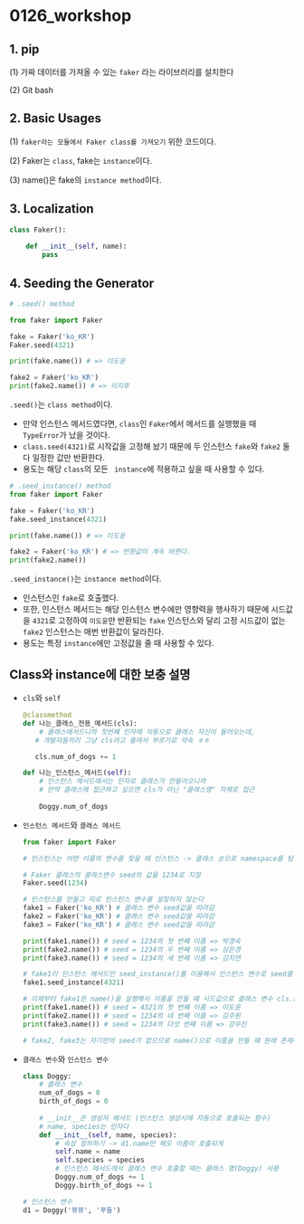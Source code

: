 # 0126_workshop



## 1. pip

(1) 가짜 데이터를 가져올 수 있는 `faker` 라는 라이브러리를 설치한다

(2) Git bash

## 2. Basic Usages

(1) `faker라는 모듈에서 Faker class를 가져오기` 위한 코드이다.

(2) Faker는 `class`, fake는 `instance`이다.

(3) name()은 fake의 `instance method`이다.

## 3. Localization

```python
class Faker():
    
    def __init__(self, name):
        pass
```

## 4. Seeding the Generator

```python
# .seed() method

from faker import Faker

fake = Faker('ko_KR')
Faker.seed(4321)

print(fake.name()) # => 이도윤

fake2 = Faker('ko_KR')
print(fake2.name()) # => 이지후
```

`.seed()`는 `class method`이다. 

- 만약 인스턴스 메서드였다면, `class`인 `Faker`에서 메서드를 실행했을 때 `TypeError`가 났을 것이다.
- `class.seed(4321)`로 시작값을 고정해 놨기 때문에 두 인스턴스 `fake`와 `fake2` 둘 다 일정한 값만 반환한다.
- 용도는 해당 `class`의 모든 ` instance`에 적용하고 싶을 때 사용할 수 있다.

```python
# .seed_instance() method
from faker import Faker

fake = Faker('ko_KR')
fake.seed_instance(4321)

print(fake.name()) # => 이도윤

fake2 = Faker('ko_KR') # => 반환값이 계속 바뀐다.
print(fake2.name())
```

`.seed_instance()`는 `instance method`이다.

- 인스턴스인 `fake`로 호출했다. 
- 또한, 인스턴스 메서드는 해당 인스턴스 변수에만 영향력을 행사하기 때문에 시드값을 `4321`로 고정하여 `이도윤`만 반환되는 `fake` 인스턴스와 달리 고정 시드값이 없는 `fake2` 인스턴스는 매번 반환값이 달라진다.
- 용도는 특정 `instance`에만 고정값을 줄 때 사용할 수 있다.



## Class와 instance에 대한 보충 설명

- `cls`와 `self`

  ```python
  @classmethod
  def 나는_클래스_전용_메서드(cls):
      # 클래스메서드니까 첫번째 인자에 자동으로 클래스 자신이 들어오는데,
     # 개발자들끼리 그냥 cls라고 줄여서 부르기로 약속 ㅎㅎ
  
     cls.num_of_dogs += 1 
  
  def 나는_인스턴스_메서드(self):
      # 인스턴스 메서드에서는 인자로 클래스가 안들어오니까
      # 만약 클래스에 접근하고 싶으면 cls가 아닌 "클래스명" 자체로 접근
      
      Doggy.num_of_dogs
  ```

- `인스턴스 메서드`와 `클래스 메서드`

  ```python
  from faker import Faker
  
  # 인스턴스는 어떤 이름의 변수를 찾을 때 인스턴스 -> 클래스 순으로 namespace를 탐색한다
  
  # Faker 클래스의 클래스변수 seed의 값을 1234로 지정
  Faker.seed(1234)
  
  # 인스턴스를 만들고 따로 인스턴스 변수를 설정하지 않는다
  fake1 = Faker('ko_KR') # 클래스 변수 seed값을 따라감
  fake2 = Faker('ko_KR') # 클래스 변수 seed값을 따라감
  fake3 = Faker('ko_KR') # 클래스 변수 seed값을 따라감
  
  print(fake1.name()) # seed = 1234의 첫 번째 이름 => 박경숙
  print(fake2.name()) # seed = 1234의 두 번째 이름 => 심은경
  print(fake3.name()) # seed = 1234의 세 번째 이름 => 김지연
  
  # fake1이 인스턴스 메서드인 seed_instance()를 이용해서 인스턴스 변수로 seed를 만든다
  fake1.seed_instance(4321)
  
  # 이제부터 fake1은 name()을 실행해서 이름을 만들 때 시드값으로 클래스 변수 cls.seed 말고 자기만의 변수 self.seed를 사용하게 된다
  print(fake1.name()) # seed = 4321의 첫 번째 이름 => 이도윤
  print(fake2.name()) # seed = 1234의 네 번째 이름 => 김주원
  print(fake3.name()) # seed = 1234의 다섯 번째 이름 => 강우진
  
  # fake2, fake3는 자기만의 seed가 없으므로 name()으로 이름을 만들 때 원래 존재하는 클래스의 seed 변수를 사용한다
  ```

- `클래스 변수`와 `인스턴스 변수`

  ```python
  class Doggy:
      # 클래스 변수
      num_of_dogs = 0
      birth_of_dogs = 0
      
      # __init__은 생성자 메서드 (인스턴스 생성시에 자동으로 호출되는 함수)
      # name, species는 인자다
      def __init__(self, name, species):
          # 속성 정의하기 -> d1.name만 해도 이름이 호출되게
          self.name = name
          self.species = species
          # 인스턴스 메서드에서 클래스 변수 호출할 때는 클래스 명(Doggy) 사용
          Doggy.num_of_dogs += 1
          Doggy.birth_of_dogs += 1
  
  # 인스턴스 변수        
  d1 = Doggy('쮸쮸', '푸들')
  ```

